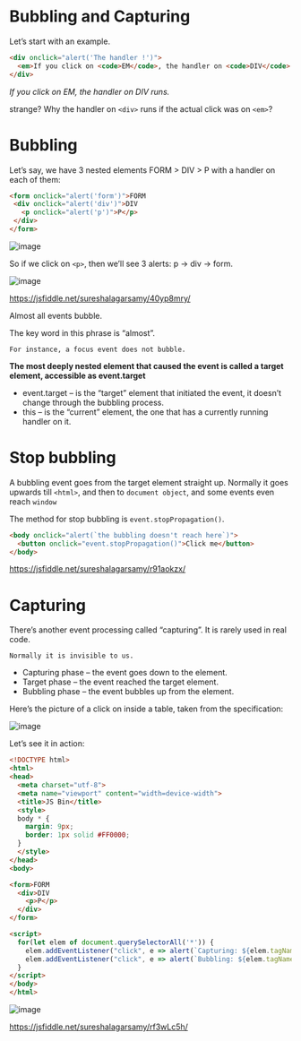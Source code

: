 # Bubbling and Capturing

Let’s start with an example.

```html
<div onclick="alert('The handler !')">
  <em>If you click on <code>EM</code>, the handler on <code>DIV</code> runs.</em>
</div>
```
<i>If you click on EM, the handler on DIV runs.</i>

 strange? Why the handler on ```<div>``` runs if the actual click was on ```<em>```?
 
 # Bubbling
 
 Let’s say, we have 3 nested elements FORM > DIV > P with a handler on each of them:
 
 ```html
<form onclick="alert('form')">FORM
  <div onclick="alert('div')">DIV
    <p onclick="alert('p')">P</p>
  </div>
</form>
 ```
 
 ![image](https://user-images.githubusercontent.com/6780840/27385283-b4251360-56af-11e7-9650-c89ffd384aa7.png)


So if we click on ```<p>```, then we’ll see 3 alerts: p → div → form.

![image](https://user-images.githubusercontent.com/6780840/27385361-01762f46-56b0-11e7-83e3-1b9b1c82003c.png)

 https://jsfiddle.net/sureshalagarsamy/40yp8mry/
 
  Almost all events bubble.
 
 The key word in this phrase is “almost”.
 
 ```
For instance, a focus event does not bubble.
```

<b>The most deeply nested element that caused the event is called a target element, accessible as event.target</b>

* event.target – is the “target” element that initiated the event, it doesn’t change through the bubbling process.
* this – is the “current” element, the one that has a currently running handler on it.
 
 # Stop bubbling
  
  A bubbling event goes from the target element straight up. Normally it goes upwards till ```<html>```, and then to ```document object```, and some events even reach ```window```
  
The method for stop bubbling is ```event.stopPropagation()```.

```html
<body onclick="alert(`the bubbling doesn't reach here`)">
  <button onclick="event.stopPropagation()">Click me</button>
</body>
```

https://jsfiddle.net/sureshalagarsamy/r91aokzx/
  
  
# Capturing

There’s another event processing called “capturing”. It is rarely used in real code.


```
Normally it is invisible to us.
```

* Capturing phase – the event goes down to the element.
* Target phase – the event reached the target element.
* Bubbling phase – the event bubbles up from the element.

Here’s the picture of a click on <td> inside a table, taken from the specification:

![image](https://user-images.githubusercontent.com/6780840/27431241-6e8691a2-5769-11e7-9b2d-31f5148279e4.png)


Let’s see it in action:

```html
<!DOCTYPE html>
<html>
<head>
  <meta charset="utf-8">
  <meta name="viewport" content="width=device-width">
  <title>JS Bin</title>
  <style>
  body * {
    margin: 9px;
    border: 1px solid #FF0000;
  }
  </style>
</head>
<body>

<form>FORM
  <div>DIV
    <p>P</p>
  </div>
</form>

<script>
  for(let elem of document.querySelectorAll('*')) {
    elem.addEventListener("click", e => alert(`Capturing: ${elem.tagName}`), true);
    elem.addEventListener("click", e => alert(`Bubbling: ${elem.tagName}`));
  }
</script>
</body>
</html>
```
![image](https://user-images.githubusercontent.com/6780840/27431486-56668c16-576a-11e7-9517-b2e56d8b62a8.png)


https://jsfiddle.net/sureshalagarsamy/rf3wLc5h/
  
